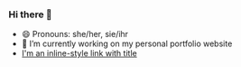### Hi there 👋

- 😄 Pronouns: she/her, sie/ihr
- 🔭 I’m currently working on my personal portfolio website
- [I'm an inline-style link with title](https://www.google.com "Google's Homepage")

<!--
**chantal0000/chantal0000** is a ✨ _special_ ✨ repository because its `README.md` (this file) appears on your GitHub profile.

Here are some ideas to get you started:


- 🌱 I’m currently learning ...
- 👯 I’m looking to collaborate on ...
- 🤔 I’m looking for help with ...
- 💬 Ask me about ...
- 📫 How to reach me: ...

- ⚡ Fun fact: ...
-->
